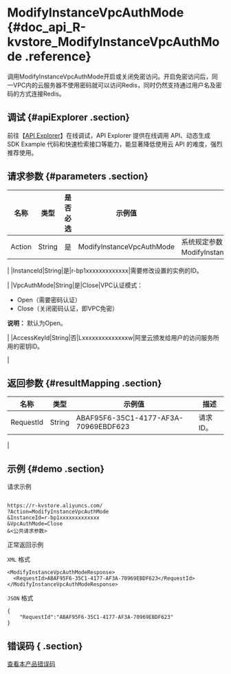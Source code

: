 # ModifyInstanceVpcAuthMode {#doc_api_R-kvstore_ModifyInstanceVpcAuthMode .reference}

调用ModifyInstanceVpcAuthMode开启或关闭免密访问。开启免密访问后，同一VPC内的云服务器不使用密码就可以访问Redis，同时仍然支持通过用户名及密码的方式连接Redis。

## 调试 {#apiExplorer .section}

前往【[API Explorer](https://api.aliyun.com/#product=R-kvstore&api=ModifyInstanceVpcAuthMode)】在线调试，API Explorer 提供在线调用 API、动态生成 SDK Example 代码和快速检索接口等能力，能显著降低使用云 API 的难度，强烈推荐使用。

## 请求参数 {#parameters .section}

|名称|类型|是否必选|示例值|描述|
|--|--|----|---|--|
|Action|String|是|ModifyInstanceVpcAuthMode|系统规定参数，取值：ModifyInstanceVpcAuthMode。

 |
|InstanceId|String|是|r-bp1xxxxxxxxxxxxx|需要修改设置的实例的ID。

 |
|VpcAuthMode|String|是|Close|VPC认证模式：

 -   Open（需要密码认证）
-   Close（关闭密码认证，即VPC免密）

 **说明：** 默认为Open。

 |
|AccessKeyId|String|否|Lxxxxxxxxxxxxxxw|阿里云颁发给用户的访问服务所用的密钥ID。

 |

## 返回参数 {#resultMapping .section}

|名称|类型|示例值|描述|
|--|--|---|--|
|RequestId|String|ABAF95F6-35C1-4177-AF3A-70969EBDF623|请求ID。

 |

## 示例 {#demo .section}

请求示例

``` {#request_demo}

https://r-kvstore.aliyuncs.com/
?Action=ModifyInstanceVpcAuthMode
&InstanceId=r-bp1xxxxxxxxxxxxx
&VpcAuthMode=Close
&<公共请求参数>

```

正常返回示例

`XML` 格式

``` {#xml_return_success_demo}
<ModifyInstanceVpcAuthModeResponse>
  <RequestId>ABAF95F6-35C1-4177-AF3A-70969EBDF623</RequestId>
</ModifyInstanceVpcAuthModeResponse>

```

`JSON` 格式

``` {#json_return_success_demo}
{
	"RequestId":"ABAF95F6-35C1-4177-AF3A-70969EBDF623"
}
```

## 错误码 { .section}

[查看本产品错误码](https://error-center.aliyun.com/status/product/R-kvstore)


